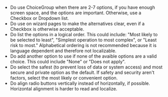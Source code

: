 - Do use ChoiceGroup when there are 2-7 options, if you have enough screen space, and the options are important. Otherwise, use a Checkbox or Dropdown list.
- Do use on wizard pages to make the alternatives clear, even if a Checkbox is otherwise acceptable.
- Do list the options in a logical order. This could include: "Most likely to be selected to least", "Simplest operation to most complex", or "Least risk to most." Alphabetical ordering is not recommended because it is language dependent and therefore not localizable.
- Do add another option to use if none of the avaible options are a valid choice. This could include "None" or "Does not apply".
- Do select the safest (to prevent loss of data or system access) and most secure and private option as the default. If safety and security aren't factors, select the most likely or convenient option.
- Do align radio buttons vertically instead of horizontally, if possible. Horizontal alignment is harder to read and localize.
